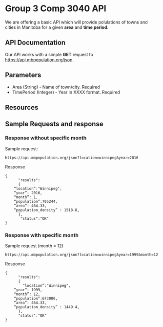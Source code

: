 # Group 3 Comp 3040 API
We are offering a basic API which will provide polulations of towns and cities in Manitoba for a given **area** and **time period**.

## API Documentation
Our API works with a simple **GET** request to https://api.mbpopulation.org/json.

## Parameters
* Area (String) - Name of town/city. Required
* TimePeriod (Integer) - Year in XXXX format. Required

## Resources

## Sample Requests and response
### Response without specific month
Sample request:
```
https://api.mbpopulation.org/json?location=winnipeg&year=2016
```

Response

```
{
      "results":
      {
	“location”:"Winnipeg",
	“year”: 2016,
	“month”: 1,
	“population”:705244,
	“area”: 464.33,
	“population_density” : 1518.8,
      },
       "status":"OK"
}
```

### Response with specific month
Sample request (month = 12)
``` 
https://api.mbpopulation.org/json?location=winnipeg&year=1999&month=12 
```

Response

```
{
      "results":
      {
       	“location”:"Winnipeg",
	“year”: 1999,
	“month”: 12,
	“population”:673000,
	“area”: 464.33,
	“population_density” : 1449.4,
      },
      "status":"OK"
}
```
